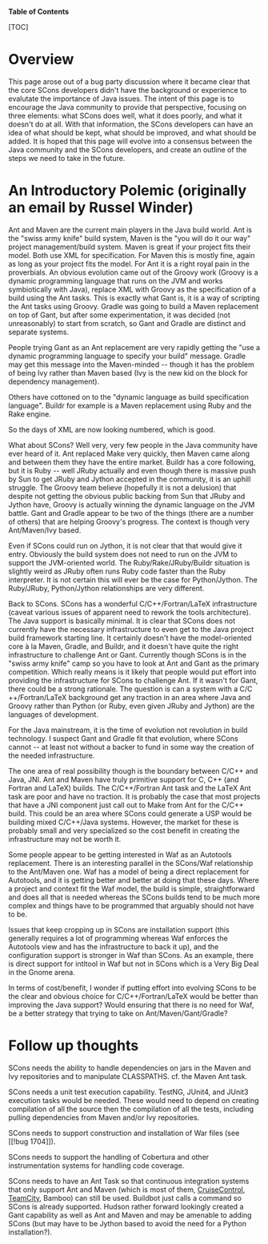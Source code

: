 **Table of Contents**

[TOC]

# Overview

This page arose out of a bug party discussion where it became clear that the core SCons developers didn't have the background or experience to evalutate the importance of Java issues.  The intent of this page is to encourage the Java community to provide that perspective, focusing on three elements: what SCons does well, what it does poorly, and what it doesn't do at all.  With that information, the SCons developers can have an idea of what should be kept, what should be improved, and what should be added.  It is hoped that this page will evolve into a consensus between the Java community and the SCons developers, and create an outline of the steps we need to take in the future.

# An Introductory Polemic (originally an email by Russel Winder)

Ant and Maven are the current main players in the Java build world.  Ant is the "swiss army knife" build system, Maven is the "you will do it our way" project management/build system.  Maven is great if your project fits their model.  Both use XML for specification.  For Maven this is mostly fine, again as long as your project fits the model.  For Ant it is a right royal pain in the proverbials.  An obvious evolution came out of the Groovy work (Groovy is a dynamic programming language that runs on the JVM and works symbiotically with Java), replace XML with Groovy as the specification of a build using the Ant tasks.  This is exactly what Gant is, it is a way of scripting the Ant tasks using Groovy.  Gradle was going to build a Maven replacement on top of Gant, but after some experimentation, it was decided (not unreasonably) to start from scratch, so Gant and Gradle are distinct and separate systems. 

People trying Gant as an Ant replacement are very rapidly getting the "use a dynamic programming language to specify your build" message.  Gradle may get this message into the Maven-minded -- though it has the problem of being Ivy rather than Maven based (Ivy is the new kid on the block for dependency management). 

Others have cottoned on to the "dynamic language as build specification language".  Buildr for example is a Maven replacement using Ruby and the Rake engine. 

So the days of XML are now looking numbered, which is good. 

What about SCons?  Well very, very few people in the Java community have ever heard of it.  Ant replaced Make very quickly, then Maven came along and between them they have the entire market.  Buildr has a core following, but it is Ruby -- well JRuby actually and even though there is massive push by Sun to get JRuby and Jython accepted in the community, it is an uphill struggle.  The Groovy team believe (hopefully it is not a delusion) that despite not getting the obvious public backing from Sun that JRuby and Jython have, Groovy is actually winning the dynamic language on the JVM battle.  Gant and Gradle appear to be two of the things (there are a number of others) that are helping Groovy's progress.  The context is though very Ant/Maven/Ivy based. 

Even if SCons could run on Jython, it is not clear that that would give it entry.  Obviously the build system does not need to run on the JVM to support the JVM-oriented world.  The Ruby/Rake/JRuby/Buildr situation is slightly weird as JRuby often runs Ruby code faster than the Ruby interpreter.  It is not certain this will ever be the case for Python/Jython.  The Ruby/JRuby, Python/Jython relationships are very different. 

Back to SCons.  SCons has a wonderful C/C++/Fortran/LaTeX infrastructure (caveat various issues of apparent need to rework the tools architecture).  The Java support is basically minimal.  It is clear that SCons does not currently have the necessary infrastructure to even get to the Java project build framework starting line.  It certainly doesn't have the model-oriented core à la Maven, Gradle, and Buildr, and it doesn't have quite the right infrastructure to challenge Ant or Gant.  Currently though SCons is in the "swiss army knife" camp so you have to look at Ant and Gant as the primary competition.  Which really means is it likely that people would put effort into providing the infrastructure for SCons to challenge Ant.  If it wasn't for Gant, there could be a strong rationale.  The question is can a system with a C/C ++/Fortran/LaTeX background get any traction in an area where Java and Groovy rather than Python (or Ruby, even given JRuby and Jython) are the languages of development. 

For the Java mainstream, it is the time of evolution not revolution in build technology.  I suspect Gant and Gradle fit that evolution, where SCons cannot -- at least not without a backer to fund in some way the creation of the needed infrastructure. 

The one area of real possibility though is the boundary between C/C++ and Java, JNI.  Ant and Maven have truly primitive support for C, C++ (and Fortran and LaTeX) builds.  The  C/C++/Fortran Ant task and the LaTeX Ant task are poor and have no traction.  It is probably the case that most projects that have a JNI component just call out to Make from Ant for the C/C++ build.  This could be an area where SCons could generate a USP would be building mixed C/C++/Java systems.  However,  the market for these is probably small and very specialized so the cost benefit in creating the infrastructure may not be worth it. 

Some people appear to be getting interested in Waf as an Autotools replacement.  There is an interesting parallel in the SCons/Waf relationship to the Ant/Maven one.  Waf has a model of being a direct replacement for Autotools, and it is getting better and better at doing that these days.  Where a project and context fit the Waf model, the build is simple, straightforward and does all that is needed whereas the SCons builds tend to be much more complex and things have to be programmed that arguably should not have to be. 

Issues that keep cropping up in SCons are installation support (this generally requires a lot of programming whereas Waf enforces the Autotools view and has the infrastructure to back it up), and the configuration support is stronger in Waf than SCons.  As an example, there is direct support for intltool in Waf but not in SCons which is a Very Big Deal in the Gnome arena. 

In terms of cost/benefit, I wonder if putting effort into evolving SCons to be the clear and obvious choice for C/C++/Fortran/LaTeX would be better than improving the Java support?  Would ensuring that there is no need for Waf, be a better strategy that trying to take on Ant/Maven/Gant/Gradle? 


# Follow up thoughts

SCons needs the ability to handle dependencies on jars in the Maven and Ivy repositories and to manipulate CLASSPATHS.  cf. the Maven Ant task. 

SCons needs a unit test execution capability.  TestNG, JUnit4, and JUnit3 execution tasks would be needed.  These would need to depend on creating compilation of all the source then the compilation of all the tests, including pulling dependencies from Maven and/or Ivy repositories. 

SCons needs to support construction and installation of War files (see [[!bug 1704]]). 

SCons needs to support the handling of Cobertura and other instrumentation systems for handling code coverage. 

SCons needs to have an Ant Task so that continuous integration systems that only support Ant and Maven (which is most of them, [CruiseControl](CruiseControl), [TeamCity](TeamCity), Bamboo) can still be used.  Buildbot just calls a command so SCons is already supported.  Hudson rather  forward lookingly created a Gant capability as well as Ant and Maven and may be amenable to adding SCons (but may have to be Jython based to avoid the need for a Python installation?). 
